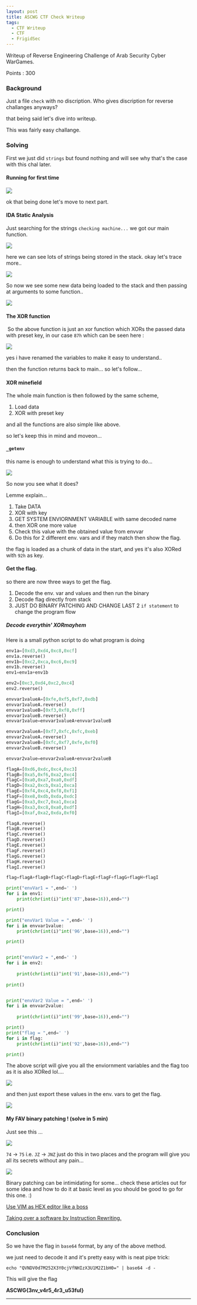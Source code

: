 ```yaml
---
layout: post
title: ASCWG CTF Check Writeup  
tags:
  - CTF Writeup
  - CTF
  - FrigidSec
---
```


<div class="message">
Writeup of Reverse Engineering Challenge of Arab Security Cyber WarGames.

Points : 300
</div>

### Background
Just a file `check` with no discription. Who gives discription for reverse challanges anyways?

that being said let's dive into writeup.

This was fairly easy challange.

### Solving

First we just did `strings` but found nothing and will see why that's the case with this chal later.

#### Running for first time

![](/assets/images/check/1.png)

ok that being done let's move to next part.

#### IDA Static Analysis

Just searching for the strings `checking machine...` we got our main function.


![](/assets/images/check/2.png)

here we can see lots of strings being stored in the stack. okay let's trace more..


![](/assets/images/check/3.png)

So now we see some new data being loaded to the stack and then passing at arguments to some function..


![](/assets/images/check/4.png)

#### The XOR function
![]()
So the above function is just an xor function which XORs the passed data with preset key, in our case `87h` which can be seen here :


![](/assets/images/check/5.png)

yes i have renamed the variables to make it easy to understand..

then the function returns back to main... so let's follow...

#### XOR minefield
The whole main function is then followed by the same scheme,

1. Load data
2. XOR with preset key 

and all the functions are also simple like above.

so let's keep this in mind and moveon...

#### `_getenv` 
this name is enough to understand what this is trying to do...

![](/assets/images/check/6.png)

So now you see what it does?

Lemme explain...

1. Take DATA 
2. XOR with key 
3. GET SYSTEM ENVIORNMENT VARIABLE with same decoded name
4. then XOR one more value 
5. Check this value with the obtained value from envvar
6. Do this for 2 different env. vars and if they match then show the flag.

the flag is loaded as a chunk of data in the start, and yes it's also XORed with `92h` as key.

#### Get the flag.

so there are now three ways to get the flag.

1. Decode the env. var and values and then run the binary
2. Decode flag directly from stack
3. JUST DO BINARY PATCHING AND CHANGE LAST 2 `if statement` to change the program flow

##### Decode everythin' XORmayhem

Here is a small python script to do what program is doing

```python
env1a=[0xd3,0xd4,0xc8,0xcf]
env1a.reverse()
env1b=[0xc2,0xca,0xc6,0xc9]
env1b.reverse()
env1=env1a+env1b

env2=[0xc3,0xd4,0xc2,0xc4]
env2.reverse()

envvar1valueA=[0xfe,0xf5,0xf7,0xdb]
envvar1valueA.reverse()
envvar1valueB=[0xf3,0xf8,0xff]
envvar1valueB.reverse()
envvar1value=envvar1valueA+envvar1valueB

envvar2valueA=[0xf7,0xfc,0xfc,0xeb]
envvar2valueA.reverse()
envvar2valueB=[0xfc,0xf7,0xfe,0xf0]
envvar2valueB.reverse()

envvar2value=envvar2valueA+envvar2valueB

flagA=[0xd6,0xdc,0xc4,0xc3]
flagB=[0xa5,0xf6,0xa2,0xc4]
flagC=[0xa0,0xa7,0xa0,0xdf]
flagD=[0xa2,0xcb,0xa1,0xca]
flagE=[0xf4,0xc4,0xf8,0xf1]
flagF=[0xe8,0xdb,0xda,0xdc]
flagG=[0xa3,0xc7,0xa1,0xca]
flagH=[0xa3,0xc8,0xa0,0xdf]
flagI=[0xaf,0xa2,0xda,0xf0]

flagA.reverse()
flagB.reverse()
flagC.reverse()
flagD.reverse()
flagE.reverse()
flagF.reverse()
flagG.reverse()
flagH.reverse()
flagI.reverse()

flag=flagA+flagB+flagC+flagD+flagE+flagF+flagG+flagH+flagI

print("envVar1 = ",end=' ')
for i in env1:
    print(chr(int(i)^int('87',base=16)),end="")

print()

print("envVar1 Value = ",end=' ')
for i in envvar1value:
    print(chr(int(i)^int('96',base=16)),end="")

print()


print("envVar2 = ",end=' ')
for i in env2:
    
    print(chr(int(i)^int('91',base=16)),end="")
    
print()


print("envVar2 Value = ",end=' ')
for i in envvar2value:
    
    print(chr(int(i)^int('99',base=16)),end="")

print()
print("flag = ",end=' ')
for i in flag:
    print(chr(int(i)^int('92',base=16)),end="")

print()
```
The above script will give you all the enviornment variables and the flag too as it is also XORed lol....


![](/assets/images/check/7.png)

and then just export these values in the env. vars to get the flag.

![](/assets/images/check/8.png)


#### My FAV binary patching ! (solve in 5 min)

Just see this ... 


![](/assets/images/check/9.png)

`74` -> `75` i.e. `JZ` -> `JNZ` just do this in two places and the program will give you all its secrets without any pain...


![](/assets/images/check/10.png)


Binary patching can be intimidating for some... check these articles out for some idea and how to do it at basic level as you should be good to go for this one. :)

[Use VIM as HEX editor like a boss](/article/2020/08/16/use-VIM-as-HEX-Editor.html)

[Taking over a software by Instruction Rewriting.](/article/2019/11/25/Taking-over-a-software-by-Instruction-Rewriting.html)


### Conclusion 

So we have the flag in `base64` format, by any of the above method.

we just need to decode it and it's pretty easy with is neat pipe trick:

`echo "QVNDV0d7M252X3Y0cjVfNHIzX3U1M2Z1bH0=" | base64 -d -` 

This will give the flag

**ASCWG{3nv\_v4r5\_4r3\_u53ful}**

---
